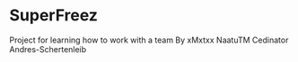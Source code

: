 # SuperFreez
Project for learning how to work with a team
By xMxtxx
   NaatuTM
   Cedinator
   Andres-Schertenleib

